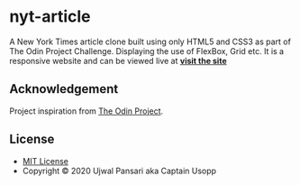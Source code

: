 # nyt-article

A New York Times article clone built using only HTML5 and CSS3 as part of The Odin Project Challenge. Displaying the use of FlexBox, Grid etc.
It is a responsive website and can be viewed live at [__visit the site__](https://captain-usopp.github.io/nyt-article/)

## Acknowledgement

Project inspiration from [The Odin Project](https://www.theodinproject.com/home).

## License

* [MIT License](https://opensource.org/licenses/MIT)
* Copyright &copy; 2020 Ujwal Pansari aka Captain Usopp